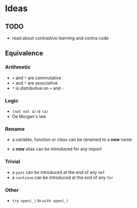# Ideas

## TODO

- read about contrastive learning and contra code

## Equivalence

### Arithmetic

- `+` and `*` are commutative
- `+` and `*` are associative
- `*` is distributive on `+` and `-`

### Logic

- `(not not a)` is `(a)`
- De Morgan's law

### Rename

- a variable, function or class can be renamed to a **new** name

- a **new** alias can be introduced for any import

### Trivial

- a `pass` can be introduced at the end of any `def`
- a `continue` can be introduced at the end of any `for`

### Other

- `try open(_)` to `with open(_)`
